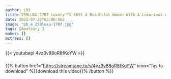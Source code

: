 ```yaml
---
author: j91
title: 259LUXU-1707 Luxury TV 1691 A Beautiful Woman With A Luxurious Atmosphere And A Model-Like Style With A Sense Of Beauty All Over Her Body! Every Time You Entangle A Lascivious Kiss, The Reaction Of The Body Becomes Open, And You Are Disturbed In Various Positions So That You Can Enjoy Stimulation And Pleasure With Each Other! (Ruisa Miyakozuki)
date: 2023-07-22T03:06:00Z
image: "pb_e_259luxu-1707.jpg"
tags: [Amateur, ]
maker: []
actress: []
---
```



{{< youtubepl 4vz3v88oR8fKoYW >}}
###

{{% button href="https://streamtape.to/v/4vz3v88oR8fKoYW" icon="fas fa-download" %}}download this video{{% /button %}}


